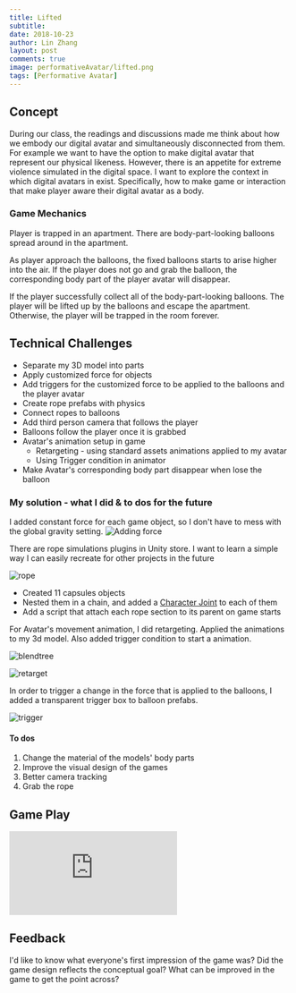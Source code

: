 ```yaml
---
title: Lifted
subtitle:
date: 2018-10-23
author: Lin Zhang
layout: post
comments: true
image: performativeAvatar/lifted.png
tags: [Performative Avatar]
---
```


## Concept

During our class, the readings and discussions made me think about how we embody our digital avatar and simultaneously disconnected from them. For example we want to have the option to make digital avatar that represent our physical likeness. However, there is an appetite for extreme violence simulated in the digital space. I want to explore the context in which digital avatars in exist. Specifically, how to make game or interaction that make player aware their digital avatar as a body.

### Game Mechanics

Player is trapped in an apartment. There are body-part-looking balloons spread around in the apartment.

As player approach the balloons, the fixed balloons starts to arise higher into the air. If the player does not go and grab the balloon, the corresponding body part of the player avatar will disappear.

If the player successfully collect all of the body-part-looking balloons. The player will be lifted up by the balloons and escape the apartment. Otherwise, the player will be trapped in the room forever.

## Technical Challenges

* Separate my 3D model into parts
* Apply customized force for objects
* Add triggers for the customized force to be applied to the balloons and the player avatar
* Create rope prefabs with physics
* Connect ropes to balloons
* Add third person camera that follows the player
* Balloons follow the player once it is grabbed
* Avatar's animation setup in game
    * Retargeting - using standard assets animations applied to my avatar
    * Using Trigger condition in animator
* Make Avatar's corresponding body part disappear when lose the balloon

### My solution - what I did & to dos for the future

I added constant force for each game object, so I don't have to mess with the global gravity setting.
![Adding force]({{site.baseurl}}/images/performativeAvatar/constforce.png)

There are rope simulations plugins in Unity store. I want to learn a simple way I can easily recreate for other projects in the future

![rope]({{site.baseurl}}/images/performativeAvatar/rope.png)

* Created 11 capsules objects
* Nested them in a chain, and added a [Character Joint](https://docs.unity3d.com/Manual/class-CharacterJoint.html) to each of them
* Add a script that attach each rope section to its parent on game starts

For Avatar's movement animation, I did retargeting. Applied the animations to my 3d model. Also added trigger condition to start a animation.

![blendtree]({{site.baseurl}}/images/performativeAvatar/blendtree.png)

![retarget]({{site.baseurl}}/images/performativeAvatar/triggercondition.png)

In order to trigger a change in the force that is applied to the balloons, I added
a transparent trigger box to balloon prefabs.

![trigger]({{site.baseurl}}/images/performativeAvatar/transboxes.png)

#### To dos
  1. Change the material of the models' body parts
  2. Improve the visual design of the games
  3. Better camera tracking
  4. Grab the rope

## Game Play

<iframe src="https://www.youtube.com/embed/05ag1R9Wbus" frameborder="0" allow="autoplay; encrypted-media" allowfullscreen></iframe>

## Feedback

I'd like to know what everyone's first impression of the game was?
Did the game design reflects the conceptual goal?
What can be improved in the game to get the point across? 
